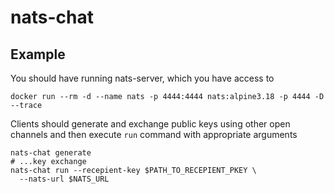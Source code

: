 # nats-chat

## Example

You should have running nats-server, which you have access to

```
docker run --rm -d --name nats -p 4444:4444 nats:alpine3.18 -p 4444 -D --trace
```

Clients should generate and exchange public keys using other open channels and
then execute `run` command with appropriate arguments

```
nats-chat generate
# ...key exchange
nats-chat run --recepient-key $PATH_TO_RECEPIENT_PKEY \
  --nats-url $NATS_URL
```
